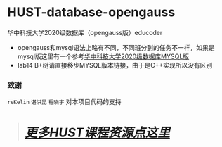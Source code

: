 # HUST-database-opengauss
华中科技大学2020级数据库（opengauss版）educoder

- opengauss和mysql语法上略有不同，不同班分到的任务不一样，如果是mysql版这里有一个参考[华中科技大学2020级数据库MYSQL版](https://github.com/reKelin/Database-experiment-based-on-MySQL)  
- lab14 B+树请直接移步MYSQL版本链接，由于是C++实现所以没有区别
&nbsp;
### 致谢
 `reKelin` `谌洪昆` `程晓宇` 对本项目代码的支持
> # [***更多HUST课程资源点这里***](https://github.com/Oliver-242)  

